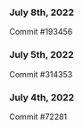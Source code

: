 ### July 8th, 2022

Commit #193456

### July 5th, 2022

Commit #314353


### July 4th, 2022

Commit #72281
